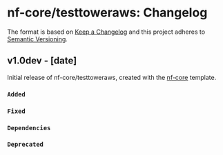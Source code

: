# nf-core/testtoweraws: Changelog

The format is based on [Keep a Changelog](https://keepachangelog.com/en/1.0.0/)
and this project adheres to [Semantic Versioning](https://semver.org/spec/v2.0.0.html).

## v1.0dev - [date]

Initial release of nf-core/testtoweraws, created with the [nf-core](https://nf-co.re/) template.

### `Added`

### `Fixed`

### `Dependencies`

### `Deprecated`
